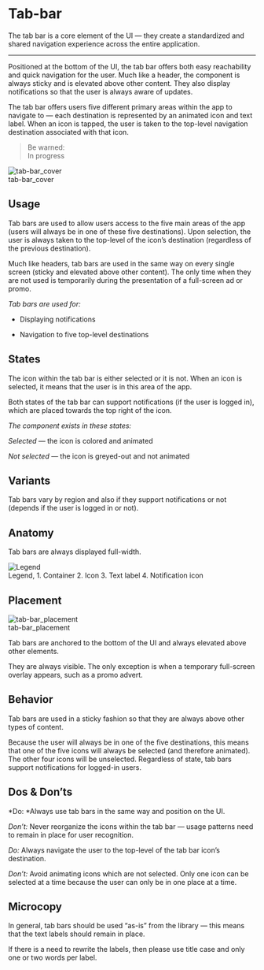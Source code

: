 
# Tab-bar

The tab bar is a core element of the UI — they create a standardized and shared navigation experience across the entire application.

---

Positioned at the bottom of the UI, the tab bar offers both easy reachability and quick navigation for the user. Much like a header, the component is always sticky and is elevated above other content. They also display notifications so that the user is always aware of updates.

The tab bar offers users five different primary areas within the app to navigate to — each destination is represented by an animated icon and text label. When an icon is tapped, the user is taken to the top-level navigation destination associated with that icon.

> Be warned:  
> In progress

  
![tab-bar_cover](https://studio-assets.supernova.io/design-systems/27883/c72261f3-22b6-4dce-9cfb-581954383fdd.png)  
tab-bar_cover  


## Usage

Tab bars are used to allow users access to the five main areas of the app (users will always be in one of these five destinations). Upon selection, the user is always taken to the top-level of the icon’s destination (regardless of the previous destination).

Much like headers, tab bars are used in the same way on every single screen (sticky and elevated above other content). The only time when they are not used is temporarily during the presentation of a full-screen ad or promo.

*Tab bars are used for:*

- Displaying notifications

- Navigation to five top-level destinations

## States

The icon within the tab bar is either selected or it is not. When an icon is selected, it means that the user is in this area of the app.

Both states of the tab bar can support notifications (if the user is logged in), which are placed towards the top right of the icon.

*The component exists in these states:*

*Selected —* the icon is colored and animated

*Not selected —* the icon is greyed-out and not animated

## Variants

Tab bars vary by region and also if they support notifications or not (depends if the user is logged in or not).

## Anatomy

Tab bars are always displayed full-width.

  
![Legend](https://studio-assets.supernova.io/design-systems/27883/bedf3894-ea50-497c-a50f-83c0986ad265.png)  
Legend, 1. Container
2. Icon
3. Text label
4. Notification icon  
  


## Placement

  
![tab-bar_placement](https://studio-assets.supernova.io/design-systems/27883/d0051ea3-6680-4d1f-95e2-e0e2afc8efb4.png)  
tab-bar_placement  


Tab bars are anchored to the bottom of the UI and always elevated above other elements.

They are always visible. The only exception is when a temporary full-screen overlay appears, such as a promo advert.

## Behavior

Tab bars are used in a sticky fashion so that they are always above other types of content.

Because the user will always be in one of the five destinations, this means that one of the five icons will always be selected (and therefore animated). The other four icons will be unselected. Regardless of state, tab bars support notifications for logged-in users.

## Dos & Don’ts

*Do: *Always use tab bars in the same way and position on the UI.

*Don’t:* Never reorganize the icons within the tab bar — usage patterns need to remain in place for user recognition.

*Do:* Always navigate the user to the top-level of the tab bar icon’s destination.

*Don’t:* Avoid animating icons which are not selected. Only one icon can be selected at a time because the user can only be in one place at a time.

## Microcopy

In general, tab bars should be used “as-is” from the library — this means that the text labels should remain in place.

If there is a need to rewrite the labels, then please use title case and only one or two words per label.